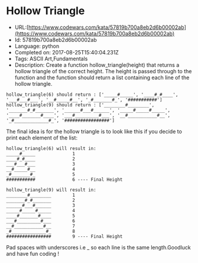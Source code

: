 # Hollow Triangle

 - URL:[https://www.codewars.com/kata/57819b700a8eb2d6b00002ab](https://www.codewars.com/kata/57819b700a8eb2d6b00002ab)
 - Id: 57819b700a8eb2d6b00002ab
 - Language: python
 - Completed on: 2017-08-25T15:40:04.231Z
 - Tags: ASCII Art,Fundamentals
 - Description:
Create a function hollow_triangle(height) that returns a hollow triangle of the correct height. The height is passed through to the function and the function should return a list containing each line of the hollow triangle. 
```
hollow_triangle(6) should return : ['_____#_____', '____#_#____', '___#___#___', '__#_____#__', '_#_______#_', '###########']
hollow_triangle(9) should return : ['________#________', '_______#_#_______', '______#___#______', '_____#_____#_____', '____#_______#____', '___#_________#___', '__#___________#__', '_#_____________#_', '#################']
```
The final idea is for the hollow triangle is to look like this if you decide to print each element of the list: 
``` 
hollow_triangle(6) will result in:
_____#_____              1
____#_#____              2
___#___#___              3
__#_____#__              4
_#_______#_              5
###########              6 ---- Final Height

hollow_triangle(9) will result in:
________#________        1
_______#_#_______        2
______#___#______        3
_____#_____#_____        4      
____#_______#____        5
___#_________#___        6
__#___________#__        7
_#_____________#_        8
#################        9 ---- Final Height
```
Pad spaces with underscores i.e _ so each line is the same length.Goodluck and have fun coding !

